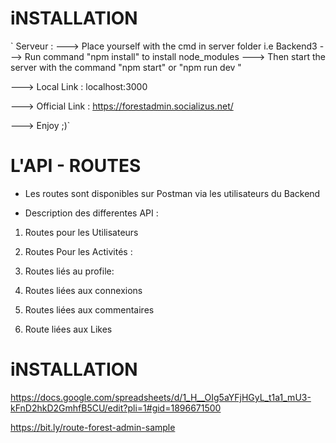 # iNSTALLATION

` Serveur :
---> Place yourself with the cmd in server folder i.e Backend3
---> Run command "npm install" to install node_modules
---> Then start the server with the command "npm start" or "npm run dev "

---> Local Link : localhost:3000

---> Official Link : https://forestadmin.socializus.net/

---> Enjoy ;)`

# L'API - ROUTES

- Les routes sont disponibles sur Postman via les utilisateurs du Backend

- Description des differentes API :

1.  Routes pour les Utilisateurs
   

2.  Routes Pour les Activités :
   

3.  Routes liés au profile:
   

4.  Routes liées aux connexions
   
   

5.  Routes liées aux commentaires
  

6.  Route liées aux Likes
  
  # iNSTALLATION


   https://docs.google.com/spreadsheets/d/1_H__OIg5aYFjHGyL_t1a1_mU3-kFnD2hkD2GmhfB5CU/edit?pli=1#gid=1896671500

   https://bit.ly/route-forest-admin-sample
   

